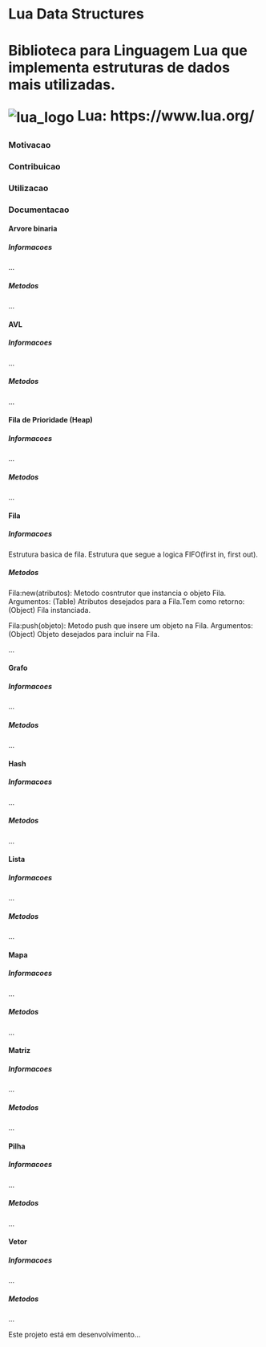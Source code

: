 <h1>Lua Data Structures<h1>
Biblioteca para Linguagem Lua que implementa estruturas de dados mais utilizadas.

<p>
  <img src="https://www.andreas-rozek.de/Lua/Lua-Logo_32x32.png" alt="lua_logo"/ align=center>  Lua: https://www.lua.org/
</p>
  

<h3>Motivacao</h3>
<p></p>

<h3>Contribuicao</h3>
<p></p>

<h3>Utilizacao</h3>
<p></p>

<h3>Documentacao</h3>
<div>
  <h4>Arvore binaria</h4>
  <div>
    <h5>Informacoes</h5>
    <div>
      <p>...</p>
    </div>
    <h5>Metodos</h5>
    <div>
      <p>...</p>
    </div>
  </div>

  <h4>AVL</h4>
  <div>
    <h5>Informacoes</h5>
    <div>
      <p>...</p>
    </div>
    <h5>Metodos</h5>
    <div>
      <p>...</p>
    </div>
  </div>

  <h4>Fila de Prioridade (Heap)</h4>
  <div>
    <h5>Informacoes</h5>
    <div>
      <p>...</p>
    </div>
    <h5>Metodos</h5>
    <div>
      <p>...</p>
    </div>
  </div>

  <h4>Fila</h4>
  <div>
    <h5>Informacoes</h5>
    <div>
      <p>Estrutura basica de fila. Estrutura que segue a logica FIFO(first in, first out).</p>
    </div>
    <h5>Metodos</h5>
    <div>
      <p>Fila:new(atributos): Metodo cosntrutor que instancia o objeto Fila. Argumentos: (Table) Atributos desejados para a Fila.Tem como retorno: (Object) Fila instanciada.</p>
      <p>Fila:push(objeto): Metodo push que insere um objeto na Fila. Argumentos: (Object) Objeto desejados para incluir na Fila.</p>
      <p>...</p>
    </div>
  </div>

  <h4>Grafo</h4>
  <div>
    <h5>Informacoes</h5>
    <div>
      <p>...</p>
    </div>
    <h5>Metodos</h5>
    <div>
      <p>...</p>
    </div>
  </div>

  <h4>Hash</h4>
  <div>
    <h5>Informacoes</h5>
    <div>
      <p>...</p>
    </div>
    <h5>Metodos</h5>
    <div>
      <p>...</p>
    </div>
  </div>

  <h4>Lista</h4>
  <div>
    <h5>Informacoes</h5>
    <div>
      <p>...</p>
    </div>
    <h5>Metodos</h5>
    <div>
      <p>...</p>
    </div>
  </div>

  <h4>Mapa</h4>
  <div>
    <h5>Informacoes</h5>
    <div>
      <p>...</p>
    </div>
    <h5>Metodos</h5>
    <div>
      <p>...</p>
    </div>
  </div>

  <h4>Matriz</h4>
  <div>
    <h5>Informacoes</h5>
    <div>
      <p>...</p>
    </div>
    <h5>Metodos</h5>
    <div>
      <p>...</p>
    </div>
  </div>

  <h4>Pilha</h4>
  <div>
    <h5>Informacoes</h5>
    <div>
      <p>...</p>
    </div>
    <h5>Metodos</h5>
    <div>
      <p>...</p>
    </div>
  </div>

  <h4>Vetor</h4>
  <div>
    <h5>Informacoes</h5>
    <div>
      <p>...</p>
    </div>
    <h5>Metodos</h5>
    <div>
      <p>...</p>
    </div>
  </div>

</div>

Este projeto está em desenvolvimento...

